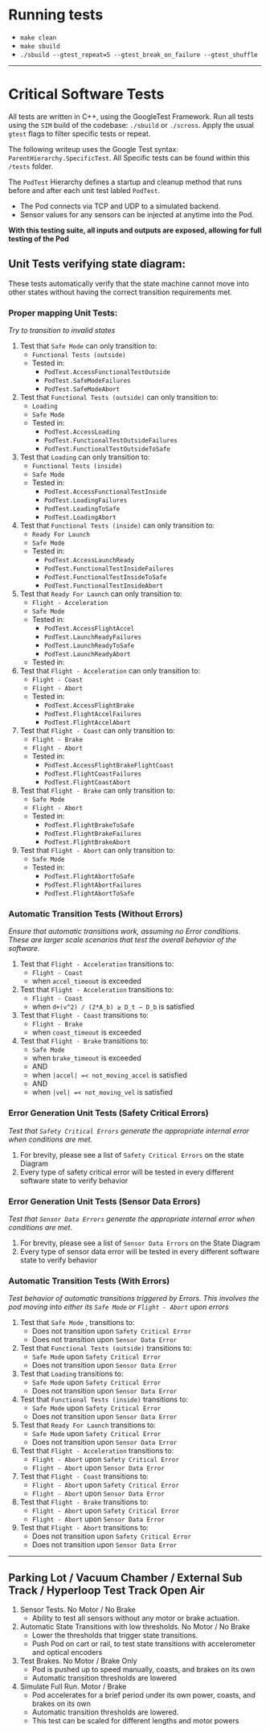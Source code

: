 # Running tests
  * `make clean`
  * `make sbuild`
  * `./sbuild --gtest_repeat=5 --gtest_break_on_failure --gtest_shuffle`

---

# Critical Software Tests

All tests are written in C++, using the GoogleTest Framework. Run all tests using the `SIM` build of the codebase: `./sbuild` or `./scross`. Apply the usual `gtest` flags to filter specific tests or repeat. 

The following writeup uses the Google Test syntax: `ParentHierarchy.SpecificTest`. All Specific tests can be found within this `/tests` folder. 

The `PodTest` Hierarchy defines a startup and cleanup method that runs before and after each unit test labled `PodTest`. 
  * The Pod connects via TCP and UDP to a simulated backend. 
  * Sensor values for any sensors can be injected at anytime into the Pod. 

**With this testing suite, all inputs and outputs are exposed, allowing for full testing of the Pod**

## Unit Tests verifying state diagram:

These tests automatically verify that the state machine cannot move into other states without having the correct transition requirements met.

### Proper mapping Unit Tests: 
  _Try to transition to invalid states_

1. Test that `Safe Mode` can only transition to:
    * `Functional Tests (outside)`
    * Tested in:
      * `PodTest.AccessFunctionalTestOutside`
      * `PodTest.SafeModeFailures`
      * `PodTest.SafeModeAbort`
2. Test that `Functional Tests (outside)` can only transition to:
    * `Loading`
    * `Safe Mode`
    * Tested in:
      * `PodTest.AccessLoading`
      * `PodTest.FunctionalTestOutsideFailures`
      * `PodTest.FunctionalTestOutsideToSafe`
3. Test that `Loading` can only transition to:
    * `Functional Tests (inside)`
    * `Safe Mode`
    * Tested in:
      * `PodTest.AccessFunctionalTestInside`
      * `PodTest.LoadingFailures`
      * `PodTest.LoadingToSafe`
      * `PodTest.LoadingAbort`
4. Test that `Functional Tests (inside)` can only transition to:
    * `Ready For Launch`
    * `Safe Mode`
    * Tested in:
      * `PodTest.AccessLaunchReady`
      * `PodTest.FunctionalTestInsideFailures`
      * `PodTest.FunctionalTestInsideToSafe`
      * `PodTest.FunctionalTestInsideAbort`
5. Test that `Ready For Launch` can only transition to:
    * `Flight - Acceleration`
    * `Safe Mode`
    * Tested in:
      * `PodTest.AccessFlightAccel`
      * `PodTest.LaunchReadyFailures`
      * `PodTest.LaunchReadyToSafe`
      * `PodTest.LaunchReadyAbort`
   * Tested in:
6. Test that `Flight - Acceleration` can only transition to:
    * `Flight - Coast`
    * `Flight - Abort`
    * Tested in:
      * `PodTest.AccessFlightBrake`
      * `PodTest.FlightAccelFailures`
      * `PodTest.FlightAccelAbort`
7. Test that `Flight - Coast` can only transition to:
    * `Flight - Brake`
    * `Flight - Abort`
    * Tested in:
      * `PodTest.AccessFlightBrakeFlightCoast`
      * `PodTest.FlightCoastFailures`
      * `PodTest.FlightCoastAbort`
8. Test that `Flight - Brake` can only transition to:
    * `Safe Mode`
    * `Flight - Abort`
    * Tested in:
      * `PodTest.FlightBrakeToSafe`
      * `PodTest.FlightBrakeFailures`
      * `PodTest.FlightBrakeAbort`
9. Test that `Flight - Abort` can only transition to:
    * `Safe Mode`
    * Tested in:
      * `PodTest.FlightAbortToSafe`
      * `PodTest.FlightAbortFailures`
      * `PodTest.FlightAbortToSafe`

### Automatic Transition Tests (Without Errors)
  _Ensure that automatic transitions work, assuming no Error conditions. These are larger scale scenarios that test the overall behavior of the software._

1. Test that `Flight - Acceleration` transitions to:
    * `Flight - Coast` 
    * when `accel_timeout` is exceeded
2. Test that ` Flight - Acceleration ` transitions to:  
    * `Flight - Coast`
    * when `d+(v^2) / (2*A_b) ≥ D_t − D_b` is satisfied
3. Test that ` Flight - Coast ` transitions to:
    * `Flight - Brake`
    * when `coast_timeout` is exceeded
4. Test that `Flight - Brake` transitions to:
    * `Safe Mode`
    * when `brake_timeout` is exceeded
    * AND
    * when `|accel| =< not_moving_accel` is satisfied
    * AND
    * when `|vel| =< not_moving_vel` is satisfied

### Error Generation Unit Tests (Safety Critical Errors)
  _Test that `Safety Critical Errors` generate the appropriate internal error when conditions are met._

1. For brevity, please see a list of `Safety Critical Errors` on the state Diagram
2. Every type of safety critical error will be tested in every different software state to verify behavior 

### Error Generation Unit Tests (Sensor Data Errors)
  _Test that `Sensor Data Errors` generate the appropriate internal error when conditions are met._

1. For brevity, please see a list of `Sensor Data Errors` on the State Diagram
2. Every type of sensor data error will be tested in every different software state to verify behavior

### Automatic Transition Tests (With Errors)
  _Test behavior of automatic transitions triggered by Errors. This involves the pod moving into either its `Safe Mode` or `Flight - Abort` upon errors_ 
1. Test that `Safe Mode` , transitions to:
    * Does not transition upon `Safety Critical Error`
    * Does not transition upon `Sensor Data Error`
2. Test that `Functional Tests (outside)` transitions to:
    * `Safe Mode` upon `Safety Critical Error`
    * Does not transition upon `Sensor Data Error`
3. Test that `Loading` transitions to:
    * `Safe Mode` upon `Safety Critical Error`
    * Does not transition upon `Sensor Data Error`
4. Test that ` Functional Tests (inside) ` transitions to:
    * `Safe Mode` upon `Safety Critical Error`
    * Does not transition upon `Sensor Data Error`
5. Test that `Ready For Launch` transitions to:
    * `Safe Mode` upon `Safety Critical Error`
    * Does not transition upon `Sensor Data Error`
6. Test that `Flight - Acceleration` transitions to:
    * `Flight - Abort` upon `Safety Critical Error`
    * `Flight - Abort` upon `Sensor Data Error`
7. Test that `Flight - Coast` transitions to:
    * `Flight - Abort` upon `Safety Critical Error`
    * `Flight - Abort` upon `Sensor Data Error`
8. Test that `Flight - Brake` transitions to:
    * `Flight - Abort` upon `Safety Critical Error`
    * `Flight - Abort` upon `Sensor Data Error`
9. Test that `Flight - Abort` transitions to:
    * Does not transition upon `Safety Critical Error`
    * Does not transition upon `Sensor Data Error`

---

## Parking Lot / Vacuum Chamber / External Sub Track / Hyperloop Test Track Open Air
1. Sensor Tests. No Motor / No Brake
    * Ability to test all sensors without any motor or brake actuation. 
2. Automatic State Transitions with low thresholds. No Motor / No Brake
    * Lower the thresholds that trigger state transitions.
    * Push Pod on cart or rail, to test state transitions with accelerometer and optical encoders
3. Test Brakes. No Motor / Brake Only 
    * Pod is pushed up to speed manually, coasts, and brakes on its own
    * Automatic transition thresholds are lowered
4. Simulate Full Run. Motor / Brake 
    * Pod accelerates for a brief period under its own power, coasts, and brakes on its own
    * Automatic transition thresholds are lowered.
    * This test can be scaled for different lengths and motor powers
